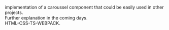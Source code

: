 implementation of a caroussel component that could be easily used in other projects.  
Further explanation in the coming days.  
HTML-CSS-TS-WEBPACK.  